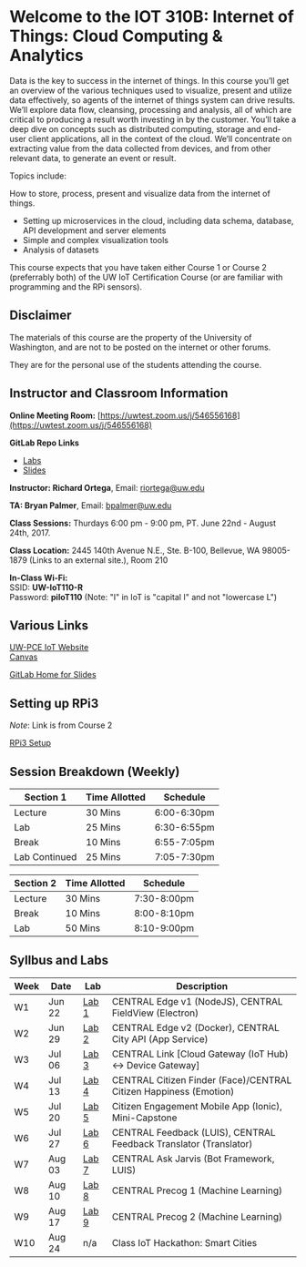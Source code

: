 # Welcome to the IOT 310B: Internet of Things: Cloud Computing & Analytics

Data is the key to success in the internet of things. In this course you’ll get an overview of the various techniques used to visualize, present and utilize data effectively, so agents of the internet of things system can drive results. We’ll explore data flow, cleansing, processing and analysis, all of which are critical to producing a result worth investing in by the customer. You’ll take a deep dive on concepts such as distributed computing, storage and end-user client applications, all in the context of the cloud. We’ll concentrate on extracting value from the data collected from devices, and from other relevant data, to generate an event or result.

Topics include:

How to store, process, present and visualize data from the internet of things.
- Setting up microservices in the cloud, including data schema, database, API development and server elements
- Simple and complex visualization tools
- Analysis of datasets 

This course expects that you have taken either Course 1 or Course 2 (preferrably both) of the UW IoT Certification Course (or are familiar with programming and the RPi sensors).

## Disclaimer

The materials of this course are the property of the University of Washington, and
are not to be posted on the internet or other forums.

They are for the personal use of the students attending the course.


## Instructor and Classroom Information

**Online Meeting Room:** [https://uwtest.zoom.us/j/546556168](https://uwtest.zoom.us/j/546556168)

**GitLab Repo Links**
- [Labs](https://gitlab.com/richardjortega/iot-310b-student.git)
- [Slides](https://gitlab.com/richardjortega/iot-310b-slides.git)

**Instructor: Richard Ortega**, Email: [riortega@uw.edu](mailto:riortega@uw.edu)

**TA: Bryan Palmer**, Email: [bpalmer@uw.edu](bpalmer@uw.edu)

**Class Sessions:** Thurdays 6:00 pm - 9:00 pm, PT. June 22nd - August 24th, 2017.

**Class Location:** 2445 140th Avenue N.E., Ste. B-100, Bellevue, WA 98005-1879 (Links to an external site.), Room 210

**In-Class Wi-Fi:**  
SSID: **UW-IoT110-R**  
Password: **piIoT110**  (Note: "I" in IoT is  "capital I" and not "lowercase L")

## Various Links

[UW-PCE IoT Website](https://www.pce.uw.edu/certificates/internet-of-things)  
[Canvas](https://canvas.uw.edu/)  

[GitLab Home for Slides](https://gitlab.com/richardjortega/iot-310b-slides.git)  

## Setting up RPi3

*Note*: Link is from Course 2

[RPi3 Setup](https://gitlab.com/Gislason/iot-210B-student/tree/master/Lab1/PI_SETUP.md)

## Session Breakdown (Weekly)

Section 1 | Time Allotted | Schedule
----- | ------ | ----
Lecture  | 30 Mins | 6:00-6:30pm
Lab  | 25 Mins | 6:30-6:55pm
Break  | 10 Mins | 6:55-7:05pm
Lab Continued  | 25 Mins | 7:05-7:30pm

Section 2 | Time Allotted | Schedule
----- | ------ | ----
Lecture  | 30 Mins | 7:30-8:00pm
Break  | 10 Mins | 8:00-8:10pm
Lab  | 50 Mins | 8:10-9:00pm

## Syllbus and Labs

Week | Date | Lab | Description
----- | ------ | ---- | -----
W1 | Jun 22 | [Lab 1]() | CENTRAL Edge v1 (NodeJS), CENTRAL FieldView (Electron)
W2 | Jun 29  | [Lab 2]() | CENTRAL Edge v2 (Docker), CENTRAL City API (App Service)
W3 | Jul 06 | [Lab 3]() | CENTRAL Link [Cloud Gateway (IoT Hub) <-> Device Gateway]
W4 | Jul 13 | [Lab 4]() | CENTRAL Citizen Finder (Face)/CENTRAL Citizen Happiness (Emotion)
W5 | Jul 20 | [Lab 5]() | Citizen Engagement Mobile App (Ionic), Mini-Capstone
W6 | Jul 27  | [Lab 6]() | CENTRAL Feedback (LUIS), CENTRAL Feedback Translator (Translator)
W7 | Aug 03 | [Lab 7]() | CENTRAL Ask Jarvis (Bot Framework, LUIS)
W8 | Aug 10 | [Lab 8]() | CENTRAL Precog 1 (Machine Learning)
W9 | Aug 17 | [Lab 9]() | CENTRAL Precog 2 (Machine Learning) 
W10 | Aug 24 | n/a   | Class IoT Hackathon: Smart Cities
